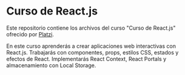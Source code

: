 # Curso de React.js

Este repositorio contiene los archivos del curso "Curso de React.js" ofrecido por [Platzi](https://platzi.com/cursos/react/).

En este curso aprenderás a crear aplicaciones web interactivas con React.js. Trabajarás con componentes, props, estilos CSS, estados y efectos de React. Implementarás React Context, React Portals y almacenamiento con Local Storage. 
